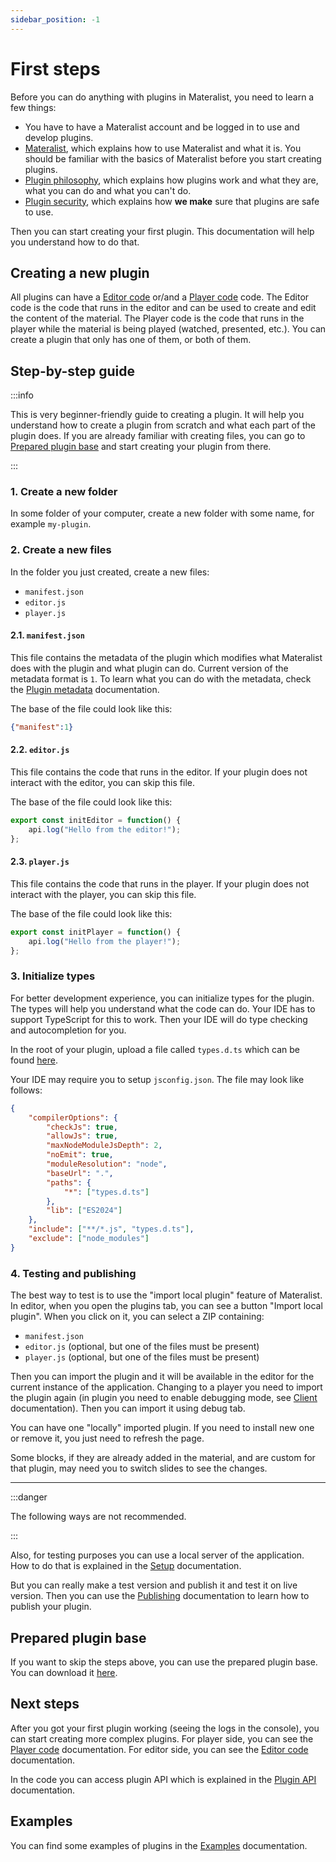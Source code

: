 ```yaml
---
sidebar_position: -1
---
```


# First steps

Before you can do anything with plugins in Materalist, you need to learn a few things:

- You have to have a Materalist account and be logged in to use and develop plugins.
- [Materalist](../../usage/), which explains how to use Materalist and what it is. You should be familiar with the basics of Materalist before you start creating plugins.
- [Plugin philosophy](./philosophy), which explains how plugins work and what they are, what you can do and what you can't do.
- [Plugin security](./security), which explains how **we make** sure that plugins are safe to use.

Then you can start creating your first plugin. This documentation will help you understand how to do that.

## Creating a new plugin

All plugins can have a [Editor code](./editor) or/and a [Player code](./player) code.
The Editor code is the code that runs in the editor and can be used to create and edit the content of the material.
The Player code is the code that runs in the player while the material is being played (watched, presented, etc.).
You can create a plugin that only has one of them, or both of them.

## Step-by-step guide

:::info

This is very beginner-friendly guide to creating a plugin.
It will help you understand how to create a plugin from scratch and what each part of the plugin does.
If you are already familiar with creating files, you can go to [Prepared plugin base](#prepared-plugin-base) and start creating your plugin from there.

:::

### 1. Create a new folder

In some folder of your computer, create a new folder with some name, for example `my-plugin`.

### 2. Create a new files

In the folder you just created, create a new files:

- `manifest.json`
- `editor.js`
- `player.js`

#### 2.1. `manifest.json`

This file contains the metadata of the plugin which modifies what Materalist does with the plugin and what plugin can do.
Current version of the metadata format is `1`.
To learn what you can do with the metadata, check the [Plugin metadata](./metadata) documentation.

The base of the file could look like this:

```json
{"manifest":1}
```

#### 2.2. `editor.js`

This file contains the code that runs in the editor.
If your plugin does not interact with the editor, you can skip this file.

The base of the file could look like this:

```javascript
export const initEditor = function() {
    api.log("Hello from the editor!");
};
```

#### 2.3. `player.js`

This file contains the code that runs in the player.
If your plugin does not interact with the player, you can skip this file.

The base of the file could look like this:

```javascript
export const initPlayer = function() {
    api.log("Hello from the player!");
};
```

### 3. Initialize types

For better development experience, you can initialize types for the plugin.
The types will help you understand what the code can do.
Your IDE has to support TypeScript for this to work.
Then your IDE will do type checking and autocompletion for you.

In the root of your plugin, upload a file called `types.d.ts` which can be found [here](pathname:///files/types.d.ts).

Your IDE may require you to setup `jsconfig.json`. 
The file may look like follows:

```json
{
    "compilerOptions": {
        "checkJs": true,
        "allowJs": true,
        "maxNodeModuleJsDepth": 2,
        "noEmit": true,
        "moduleResolution": "node",
        "baseUrl": ".",
        "paths": {
            "*": ["types.d.ts"]
        },
        "lib": ["ES2024"]
    },
    "include": ["**/*.js", "types.d.ts"],
    "exclude": ["node_modules"]
}
```

### 4. Testing and publishing


The best way to test is to use the "import local plugin" feature of Materalist.
In editor, when you open the plugins tab, you can see a button "Import local plugin".
When you click on it, you can select a ZIP containing:

- `manifest.json`
- `editor.js` (optional, but one of the files must be present)
- `player.js` (optional, but one of the files must be present)

Then you can import the plugin and it will be available in the editor for the current instance of the application.
Changing to a player you need to import the plugin again (in plugin you need to enable debugging mode, see [Client](../../extending/source/client) documentation).
Then you can import it using debug tab.

You can have one "locally" imported plugin.
If you need to install new one or remove it, you just need to refresh the page.

Some blocks, if they are already added in the material, and are custom for that plugin, may need you to switch slides to see the changes.

---

:::danger

The following ways are not recommended.

:::

Also, for testing purposes you can use a local server of the application.
How to do that is explained in the [Setup](../../extending/source/setup) documentation.

But you can really make a test version and publish it and test it on live version.
Then you can use the [Publishing](./publishing) documentation to learn how to publish your plugin.

## Prepared plugin base

If you want to skip the steps above, you can use the prepared plugin base.
You can download it [here](pathname:///files/plugin-base.zip).

## Next steps

After you got your first plugin working (seeing the logs in the console), you can start creating more complex plugins.
For player side, you can see the [Player code](./player) documentation.
For editor side, you can see the [Editor code](./editor) documentation.

In the code you can access plugin API which is explained in the [Plugin API](./api) documentation.

## Examples

You can find some examples of plugins in the [Examples](./examples) documentation.